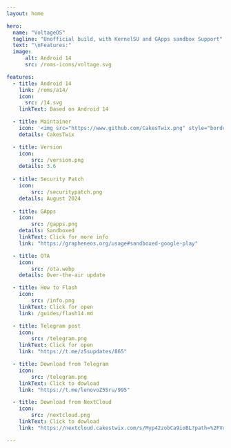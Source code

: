 ```yaml
---
layout: home

hero:
  name: "VoltageOS"
  tagline: "Unofficial build, with KernelSU and GApps sandbox Support"
  text: "\nFeatures:"
  image: 
      alt: Android 14
      src: /roms-icons/voltage.svg

features:
  - title: Android 14
    link: /roms/a14/
    icon: 
      src: /14.svg
    linkText: Based on Android 14

  - title: Maintainer
    icon: '<img src="https://www.github.com/CakesTwix.png" style="border-radius: 10%;"/>'
    details: CakesTwix

  - title: Version
    icon: 
        src: /version.png
    details: 3.6
  
  - title: Security Patch
    icon: 
        src: /securitypatch.png
    details: August 2024
  
  - title: GApps
    icon: 
        src: /gapps.png
    details: Sandboxed
    linkText: Click for more info
    link: "https://grapheneos.org/usage#sandboxed-google-play"

  - title: OTA
    icon: 
        src: /ota.webp
    details: Over-the-air update

  - title: How to Flash
    icon: 
        src: /info.png
    linkText: Click for open
    link: /guides/flash14.md

  - title: Telegram post
    icon: 
        src: /telegram.png
    linkText: Click for open
    link: "https://t.me/z5supdates/865"

  - title: Download from Telegram
    icon: 
        src: /telegram.png
    linkText: Click to dowload
    link: "https://t.me/lenovoZ5Sru/995"

  - title: Download from NextCloud
    icon: 
        src: /nextcloud.png
    linkText: Click to dowload
    link: "https://nextcloud.cakestwix.com/s/Myp42zobCa9ioBL?path=%2FVoltageOS"

---
```




